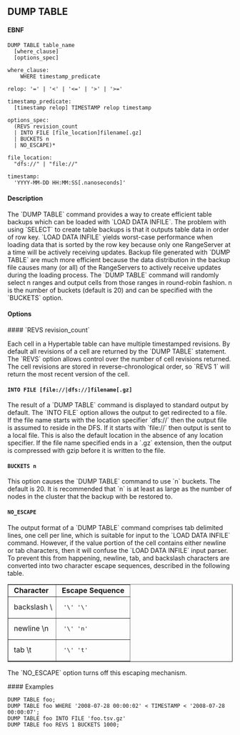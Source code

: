 DUMP TABLE
----------
#### EBNF

    DUMP TABLE table_name
      [where_clause]
      [options_spec]

    where_clause:
        WHERE timestamp_predicate

    relop: '=' | '<' | '<=' | '>' | '>='

    timestamp_predicate:
      [timestamp relop] TIMESTAMP relop timestamp

    options_spec:
      (REVS revision_count
      | INTO FILE [file_location]filename[.gz]
      | BUCKETS n
      | NO_ESCAPE)*
    
    file_location:
      "dfs://" | "file://"

    timestamp:
      'YYYY-MM-DD HH:MM:SS[.nanoseconds]'

#### Description
<p>
The `DUMP TABLE` command provides a way to create efficient table backups
which can be loaded with `LOAD DATA INFILE`.  The problem with using `SELECT`
to create table backups is that it outputs table data in order of row key.
`LOAD DATA INFILE` yields worst-case performance when loading data that is
sorted by the row key because only one RangeServer at a time will be actively
receiving updates.  Backup file generated with `DUMP TABLE` are much more
efficient because the data distribution in the backup file causes many (or all)
of the RangeServers to actively receive updates during the loading process.
The `DUMP TABLE` command will randomly select n ranges and output cells from
those ranges in round-robin fashion.  n is the number of buckets (default is 20)
and can be specified with the `BUCKETS` option.

#### Options
<p>
#### `REVS revision_count`
<p>
Each cell in a Hypertable table can have multiple timestamped revisions.  By
default all revisions of a cell are returned by the `DUMP TABLE` statement.  The
`REVS` option allows control over the number of cell revisions returned.  The
cell revisions are stored in reverse-chronological order, so `REVS 1` will
return the most recent version of the cell.

#### `INTO FILE [file://|dfs://]filename[.gz]`
<p>
The result of a `DUMP TABLE` command is displayed to standard output by default.
The `INTO FILE` option allows the output to get redirected to a file.  
If the file name starts with the location specifier `dfs://` then the output file is 
assumed to reside in the DFS. If it starts with `file://` then output is 
sent to a local file. This is also the default location in the absence of any 
location specifier.
If the file name specified ends in a `.gz` extension, then the output is compressed
with gzip before it is written to the file.

#### `BUCKETS n`
<p>
This option causes the `DUMP TABLE` command to use `n` buckets.  The default is
20.  It is recommended that `n` is at least as large as the number of nodes
in the cluster that the backup with be restored to.

#### `NO_ESCAPE`
<p>
The output format of a `DUMP TABLE` command comprises tab delimited lines, one
cell per line, which is suitable for input to the `LOAD DATA INFILE`
command.  However, if the value portion of the cell contains either newline
or tab characters, then it will confuse the `LOAD DATA INFILE` input parser.
To prevent this from happening, newline, tab, and backslash characters are
converted into two character escape sequences, described in the following table.

<table border="1">
<tr>
<td>&nbsp;<b>Character</b>&nbsp;</td>
<td>&nbsp;<b>Escape Sequence</b>&nbsp;</td>
</tr>
<tr>
<td>&nbsp;backslash \</td>
<td><pre> '\' '\' </pre></td>
</tr>
<tr>
<td>&nbsp;newline \n&nbsp;</td>
<td><pre> '\' 'n' </pre></td>
</tr>
<tr>
<td>&nbsp;tab \t</td>
<td><pre> '\' 't' </pre></td>
</tr>
</table>
<p>
The `NO_ESCAPE` option turns off this escaping mechanism.
<p>
#### Examples

    DUMP TABLE foo;
    DUMP TABLE foo WHERE '2008-07-28 00:00:02' < TIMESTAMP < '2008-07-28 00:00:07';
    DUMP TABLE foo INTO FILE 'foo.tsv.gz'
    DUMP TABLE foo REVS 1 BUCKETS 1000;
